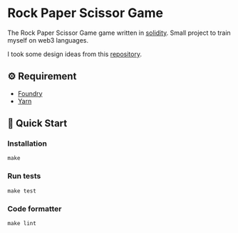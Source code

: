 # Rock Paper Scissor Game

The Rock Paper Scissor Game game written in [solidity](https://github.com/ethereum/solidity).
Small project to train myself on web3 languages.

I took some design ideas from this [repository](https://github.com/ojroques/ethereum-rockpaperscissors).

## ⚙️ Requirement

- [Foundry](https://github.com/foundry-rs/foundry#installation)
- [Yarn](https://github.com/yarnpkg/yarn)

## 🚀 Quick Start

### Installation
`make`

### Run tests

`make test`

### Code formatter

`make lint`